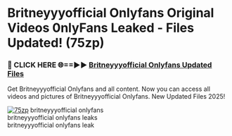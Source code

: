 # Britneyyyofficial Onlyfans Original Videos 0nlyFans Leaked - Files Updated! (75zp)

<h3>🔴 CLICK HERE 🌐==►► <a href="https://tinyurl.com/2jnfzry5" rel="nofollow">Britneyyyofficial Onlyfans Updated Files</a></h3>

Get Britneyyyofficial Onlyfans and all content. Now you can access all videos and pictures of Britneyyyofficial Onlyfans. New Updated Files 2025!

[![75zp](https://i.imgur.com/GyGTBgg.gif)](https://tinyurl.com/2jnfzry5)
britneyyyofficial onlyfans<br>
britneyyyofficial onlyfans leaks<br>
britneyyyofficial onlyfans leak